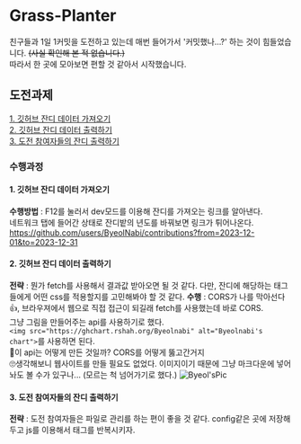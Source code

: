 # Grass-Planter
친구들과 1일 1커밋을 도전하고 있는데 매번 들어가서 '커밋했나...?' 하는 것이 힘들었습니다. ~~(사실 확인해 본 적 없습니다.)~~<br>
따라서 한 곳에 모아보면 편할 것 같아서 시작했습니다.

## 도전과제

[1. 깃허브 잔디 데이터 가져오기](#1.-깃허브-잔디-데이터-가져오기)<br>
[2. 깃허브 잔디 데이터 출력하기](#2.-깃허브-잔디-데이터-출력하기)<br>
[3. 도전 참여자들의 잔디 출력하기](#3.-도전-참여자들의-잔디-출력하기)<br>

### 수행과정
#### 1. 깃허브 잔디 데이터 가져오기
**수행방법** :
F12를 눌러서 dev모드를 이용해 잔디를 가져오는 링크를 알아낸다.<br>
네트워크 탭에 들어간 상태로 잔디밭의 년도를 바꿔보면 링크가 튀어나온다.
https://github.com/users/ByeolNabi/contributions?from=2023-12-01&to=2023-12-31

#### 2. 깃허브 잔디 데이터 출력하기
**전략** :
뭔가 fetch를 사용해서 결과값 받아오면 될 것 같다. 다만, 잔디에 해당하는 태그들에게 어떤 css를 적용할지를 고민해봐야 할 것 같다.
**수행** :
CORS가 나를 막아선다👍, 브라우져에서 웹으로 직접 접근이 되길래 fetch를 사용했는데 바로 CORS.<br>
그냥 그림을 만들어주는 api를 사용하기로 했다.<br>
```<img src="https://ghchart.rshah.org/Byeolnabi" alt="Byeolnabi's chart">```를 사용하면 된다.<br>
🤔이 api는 어떻게 만든 것일까? CORS를 어떻게 뚫고간거지<br>
🙄생각해보니 웹사이트를 만들 필요도 없었다. 이미지이기 때문에 그냥 마크다운에 넣어놔도 볼 수가 있구나... (모르는 척 넘어가기로 했다.)
![Byeol'sPic](https://ghchart.rshah.org/Byeolnabi)

#### 3. 도전 참여자들의 잔디 출력하기
**전략** :
도전 참여자들은 파일로 관리를 하는 편이 좋을 것 같다. config같은 곳에 저장해두고 js를 이용해서 태그를 반복시키자.